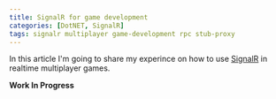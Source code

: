```yaml
---
title: SignalR for game development
categories: [DotNET, SignalR]
tags: signalr multiplayer game-development rpc stub-proxy
---
```


In this article I'm going to share my experince on how to use [SignalR](https://docs.microsoft.com/en-us/aspnet/signalr/) in realtime multiplayer games.
<!-- more -->
**Work In Progress**
